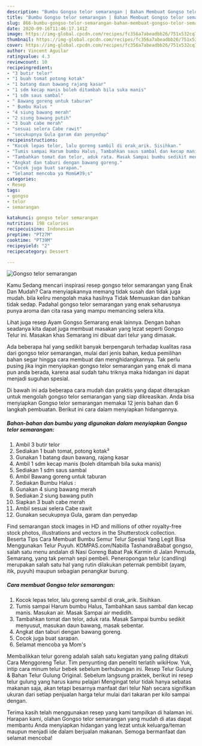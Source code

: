 ```yaml
---
description: "Bumbu Gongso telor semarangan | Bahan Membuat Gongso telor semarangan Yang Bisa Manjain Lidah"
title: "Bumbu Gongso telor semarangan | Bahan Membuat Gongso telor semarangan Yang Bisa Manjain Lidah"
slug: 866-bumbu-gongso-telor-semarangan-bahan-membuat-gongso-telor-semarangan-yang-bisa-manjain-lidah
date: 2020-09-16T11:46:17.141Z
image: https://img-global.cpcdn.com/recipes/fc356a7abeadbb26/751x532cq70/gongso-telor-semarangan-foto-resep-utama.jpg
thumbnail: https://img-global.cpcdn.com/recipes/fc356a7abeadbb26/751x532cq70/gongso-telor-semarangan-foto-resep-utama.jpg
cover: https://img-global.cpcdn.com/recipes/fc356a7abeadbb26/751x532cq70/gongso-telor-semarangan-foto-resep-utama.jpg
author: Vincent Aguilar
ratingvalue: 4.3
reviewcount: 10
recipeingredient:
- "3 butir telor"
- "1 buah tomat potong kotak"
- "1 batang daun bawang rajang kasar"
- "1 sdm kecap manis boleh ditambah bila suka manis"
- "1 sdm saus sambal"
- " Bawang goreng untuk taburan"
- " Bumbu Halus "
- "4 siung bawang merah"
- "2 siung bawang putih"
- "3 buah cabe merah"
- "sesuai selera Cabe rawit"
- "secukupnya Gula garam dan penyedap"
recipeinstructions:
- "Kocok lepas telor, lalu goreng sambil di orak_arik. Sisihkan."
- "Tumis sampai Harum bumbu Halus, Tambahkan saus sambal dan kecap manis. Masukan air. Masak Sampai air medidih."
- "Tambahkan tomat dan telor, aduk rata. Masak Sampai bumbu sedikit menyusut, masukan daun bawang, masak sebentar."
- "Angkat dan taburi dengan bawang goreng."
- "Cocok juga buat sarapan."
- "Selamat mencoba ya Mom&#39;s"
categories:
- Resep
tags:
- gongso
- telor
- semarangan

katakunci: gongso telor semarangan 
nutrition: 198 calories
recipecuisine: Indonesian
preptime: "PT27M"
cooktime: "PT39M"
recipeyield: "2"
recipecategory: Dessert

---
```



![Gongso telor semarangan](https://img-global.cpcdn.com/recipes/fc356a7abeadbb26/751x532cq70/gongso-telor-semarangan-foto-resep-utama.jpg)

Kamu Sedang mencari inspirasi resep gongso telor semarangan yang Enak Dan Mudah? Cara menyiapkannya memang tidak susah dan tidak juga mudah. bila keliru mengolah maka hasilnya Tidak Memuaskan dan bahkan tidak sedap. Padahal gongso telor semarangan yang enak seharusnya punya aroma dan cita rasa yang mampu memancing selera kita.

Lihat juga resep Ayam Gongso Semarang enak lainnya. Dengan bahan seadanya kita dapat juga membuat masakan yang lezat seperti Gongso Telur ini. Masakan khas Semarang ini dibuat dari telur yang dimasak.

Ada beberapa hal yang sedikit banyak berpengaruh terhadap kualitas rasa dari gongso telor semarangan, mulai dari jenis bahan, kedua pemilihan bahan segar hingga cara membuat dan menghidangkannya. Tak perlu pusing jika ingin menyiapkan gongso telor semarangan yang enak di mana pun anda berada, karena asal sudah tahu triknya maka hidangan ini dapat menjadi suguhan spesial.


Di bawah ini ada beberapa cara mudah dan praktis yang dapat diterapkan untuk mengolah gongso telor semarangan yang siap dikreasikan. Anda bisa menyiapkan Gongso telor semarangan memakai 12 jenis bahan dan 6 langkah pembuatan. Berikut ini cara dalam menyiapkan hidangannya.

<!--inarticleads1-->

##### Bahan-bahan dan bumbu yang digunakan dalam menyiapkan Gongso telor semarangan:

1. Ambil 3 butir telor
1. Sediakan 1 buah tomat, potong kotak²
1. Gunakan 1 batang daun bawang, rajang kasar
1. Ambil 1 sdm kecap manis (boleh ditambah bila suka manis)
1. Sediakan 1 sdm saus sambal
1. Ambil  Bawang goreng untuk taburan
1. Sediakan  Bumbu Halus :
1. Gunakan 4 siung bawang merah
1. Sediakan 2 siung bawang putih
1. Siapkan 3 buah cabe merah
1. Ambil sesuai selera Cabe rawit
1. Gunakan secukupnya Gula, garam dan penyedap


Find semarangan stock images in HD and millions of other royalty-free stock photos, illustrations and vectors in the Shutterstock collection. Beserta Tips Cara Membuat Bumbu Semur Telur Spesial Yang Legit Bisa Menggunakan Telur Puyuh. KOMPAS.com/Nabilla TashandraBabat gongso, salah satu menu andalan di Nasi Goreng Babat Pak Karmin di Jalan Pemuda, Semarang, yang tak pernah sepi pembeli. Peneropongan telur (candling) merupakan salah satu hal yang rutin dilakukan peternak pembibit (ayam, itik, puyuh) maupun sebagian penangkar burung. 

<!--inarticleads2-->

##### Cara membuat Gongso telor semarangan:

1. Kocok lepas telor, lalu goreng sambil di orak_arik. Sisihkan.
1. Tumis sampai Harum bumbu Halus, Tambahkan saus sambal dan kecap manis. Masukan air. Masak Sampai air medidih.
1. Tambahkan tomat dan telor, aduk rata. Masak Sampai bumbu sedikit menyusut, masukan daun bawang, masak sebentar.
1. Angkat dan taburi dengan bawang goreng.
1. Cocok juga buat sarapan.
1. Selamat mencoba ya Mom&#39;s


Membalikkan telur goreng adalah salah satu kegiatan yang paling ditakuti Cara Menggoreng Telur. Tim penyunting dan peneliti terlatih wikiHow. Yuk, intip cara minum telur bebek sebelum berhubungan ini. Resep Telur Gulung &amp; Bahan Telur Gulung Original. Sebelum langsung praktek, berikut ini resep telur gulung yang harus kamu pelajari Mengingat telur tidak hanya sebatas makanan saja, akan tetapi besarnya manfaat dari telur Nah secara signifikan ukuran dari setiap penjualan harga telur mulai dari takaran per kilo sampai dengan. 

Terima kasih telah menggunakan resep yang kami tampilkan di halaman ini. Harapan kami, olahan Gongso telor semarangan yang mudah di atas dapat membantu Anda menyiapkan hidangan yang lezat untuk keluarga/teman maupun menjadi ide dalam berjualan makanan. Semoga bermanfaat dan selamat mencoba!
